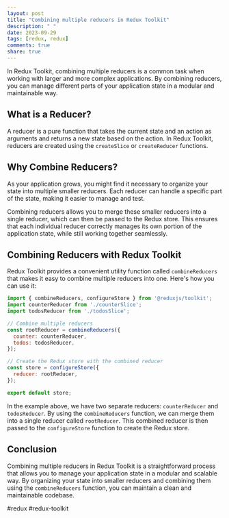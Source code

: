 ```yaml
---
layout: post
title: "Combining multiple reducers in Redux Toolkit"
description: " "
date: 2023-09-29
tags: [redux, redux]
comments: true
share: true
---
```


In Redux Toolkit, combining multiple reducers is a common task when working with larger and more complex applications. By combining reducers, you can manage different parts of your application state in a modular and maintainable way.

## What is a Reducer?

A reducer is a pure function that takes the current state and an action as arguments and returns a new state based on the action. In Redux Toolkit, reducers are created using the `createSlice` or `createReducer` functions.

## Why Combine Reducers?

As your application grows, you might find it necessary to organize your state into multiple smaller reducers. Each reducer can handle a specific part of the state, making it easier to manage and test.

Combining reducers allows you to merge these smaller reducers into a single reducer, which can then be passed to the Redux store. This ensures that each individual reducer correctly manages its own portion of the application state, while still working together seamlessly.

## Combining Reducers with Redux Toolkit

Redux Toolkit provides a convenient utility function called `combineReducers` that makes it easy to combine multiple reducers into one. Here's how you can use it:

```javascript
import { combineReducers, configureStore } from '@reduxjs/toolkit';
import counterReducer from './counterSlice';
import todosReducer from './todosSlice';

// Combine multiple reducers
const rootReducer = combineReducers({
  counter: counterReducer,
  todos: todosReducer,
});

// Create the Redux store with the combined reducer
const store = configureStore({
  reducer: rootReducer,
});

export default store;
```

In the example above, we have two separate reducers: `counterReducer` and `todosReducer`. By using the `combineReducers` function, we can merge them into a single reducer called `rootReducer`. This combined reducer is then passed to the `configureStore` function to create the Redux store.

## Conclusion

Combining multiple reducers in Redux Toolkit is a straightforward process that allows you to manage your application state in a modular and scalable way. By organizing your state into smaller reducers and combining them using the `combineReducers` function, you can maintain a clean and maintainable codebase. 

#redux #redux-toolkit